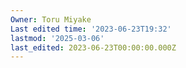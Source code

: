 ```yaml
---
Owner: Toru Miyake
Last edited time: '2023-06-23T19:32'
lastmod: '2025-03-06'
last_edited: 2023-06-23T00:00:00.000Z
---
```



